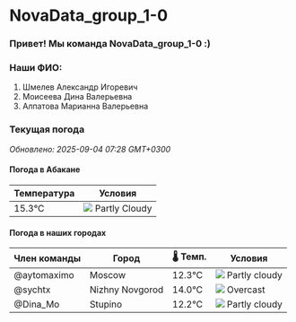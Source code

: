 # NovaData_group_1-0
### Привет! Мы команда NovaData_group_1-0 :)

### Наши ФИО:
1. Шмелев Александр Игоревич
2. Моисеева Дина Валерьевна
3. Алпатова Марианна Валерьевна

### Текущая погода
<!-- WEATHER:START -->
_Обновлено: 2025-09-04 07:28 GMT+0300_

#### Погода в Абакане

| Температура | Условия |
|-------------|----------|
| 15.3°C     | ![](https://cdn.weatherapi.com/weather/64x64/day/116.png) Partly Cloudy |

#### Погода в наших городах

| Член команды  | Город               | 🌡️ Темп.  | Условия          |
|---------------|---------------------|-----------|--------------------|
| @aytomaximo    | Moscow              |   12.3°C | ![](https://cdn.weatherapi.com/weather/64x64/day/116.png) Partly cloudy |
| @sychtx        | Nizhny Novgorod     |   14.0°C | ![](https://cdn.weatherapi.com/weather/64x64/day/122.png) Overcast     |
| @Dina_Mo       | Stupino             |   12.2°C | ![](https://cdn.weatherapi.com/weather/64x64/day/116.png) Partly cloudy |

<!-- WEATHER:END -->
